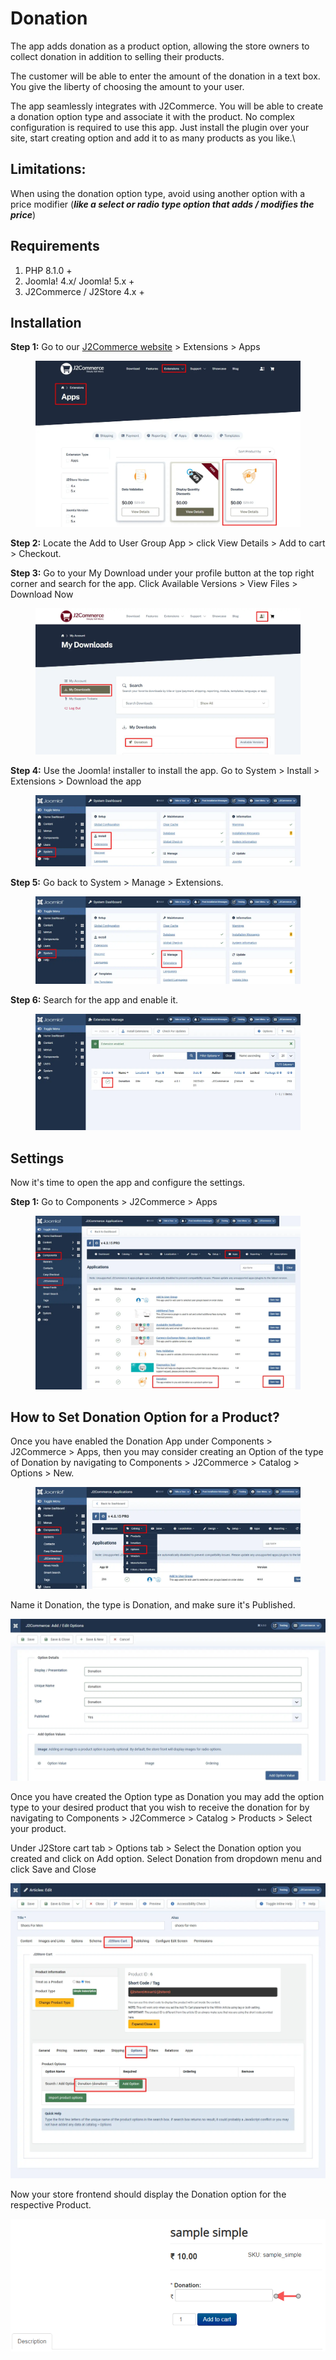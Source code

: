 # Donation

The app adds donation as a product option, allowing the store owners to collect donation in addition to selling their products.

The customer will be able to enter the amount of the donation in a text box. You give the liberty of choosing the amount to your user.

The app seamlessly integrates with J2Commerce. You will be able to create a donation option type and associate it with the product. No complex configuration is required to use this app. Just install the plugin over your site, start creating option and add it to as many products as you like.\\

## **Limitations:**

When using the donation option type, avoid using another option with a price modifier (_**like a select or radio type option that adds / modifies the price**_)

## Requirements <a href="#requirements" id="requirements"></a>

1. PHP 8.1.0 +
2. Joomla! 4.x/ Joomla! 5.x +
3. J2Commerce / J2Store 4.x +

## Installation <a href="#installation" id="installation"></a>

**Step 1:** Go to our [J2Commerce website](https://www.j2commerce.com/) > Extensions > Apps

<figure><img src="../.gitbook/assets/donation-1.webp" alt=""><figcaption></figcaption></figure>

**Step 2:** Locate the Add to User Group App > click View Details > Add to cart > Checkout.&#x20;

**Step 3:** Go to your My Download under your profile button at the top right corner and search for the app. Click Available Versions > View Files > Download Now

<figure><img src="../.gitbook/assets/donation-2.webp" alt=""><figcaption></figcaption></figure>

**Step 4:** Use the Joomla! installer to install the app. Go to System > Install > Extensions > Download the app

<figure><img src="../.gitbook/assets/user-group-3 (4).webp" alt=""><figcaption></figcaption></figure>

**Step 5:** Go back to System > Manage > Extensions.

<figure><img src="../.gitbook/assets/user-group-5 (4).webp" alt=""><figcaption></figcaption></figure>

**Step 6:** Search for the app and enable it.

<figure><img src="../.gitbook/assets/donation-3.webp" alt=""><figcaption></figcaption></figure>

## Settings <a href="#settings" id="settings"></a>

Now it's time to open the app and configure the settings.&#x20;

**Step 1:** Go to Components > J2Commerce > Apps&#x20;

<figure><img src="../.gitbook/assets/donation-4.webp" alt=""><figcaption></figcaption></figure>

## How to Set Donation Option for a Product?

Once you have enabled the Donation App under Components > J2Commerce > Apps, then you may consider creating an Option of the type of Donation by navigating to Components > J2Commerce > Catalog > Options > New.&#x20;

<figure><img src="../.gitbook/assets/donation-5.webp" alt=""><figcaption></figcaption></figure>

Name it Donation, the type is Donation, and make sure it's Published.

![Option Type- Donation.](../.gitbook/assets/donation-6.webp)

Once you have created the Option type as Donation you may add the option type to your desired product that you wish to receive the donation for by navigating to Components > J2Commerce > Catalog > Products > Select your product.

Under J2Store cart tab > Options tab > Select the Donation option you created and click on Add option. Select Donation from dropdown menu and click Save and Close

![Donation as Option.](../.gitbook/assets/donation-7.webp)

Now your store frontend should display the Donation option for the respective Product.

![Donation - Store Frontend.](../.gitbook/assets/donation-frontend.png)
